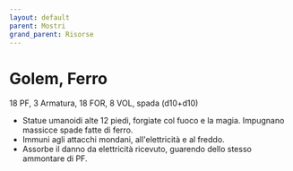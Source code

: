 ```yaml
---
layout: default
parent: Mostri
grand_parent: Risorse
---
```


# Golem, Ferro

18 PF, 3 Armatura, 18 FOR, 8 VOL, spada (d10+d10)

- Statue umanoidi alte 12 piedi, forgiate col fuoco e la magia. Impugnano massicce spade fatte di ferro.
- Immuni agli attacchi mondani, all'elettricità e al freddo.
- Assorbe il danno da elettricità ricevuto, guarendo dello stesso ammontare di PF.